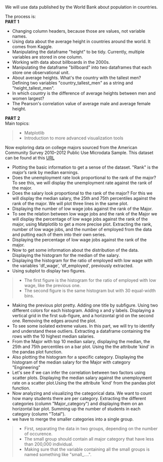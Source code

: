 We will use data published by the World Bank about population in countries.  

The process is:  
**PART 1**  
- Changing column headers, because those are values, not variable names.
- Using data about the average height in countries around the world. It comes from Kaggle.
- Manipulating the dataframe "height" to be tidy. Currently, multiple variables are stored in one column.
- Working with data about billboards in the 2000s.
- Manipulating the dataframe "billboard" into two dataframes that each store one observational unit.
- About average heights. What's the country with the tallest men? Defining two variables "country_tallest_men" as a string and "height_tallest_men".
- In which country is the difference of average heights between men and women largest?
- The Pearson's correlation value of average male and average female height.

**PART 2**  
Main topics: 
> - Matplotlib
> - Introduction to more advanced visualization tools

Now exploring data on college majors sourced from the American Community Survey 2010–2012 Public Use Microdata Sample. This dataset can be found at this [URL](https://raw.githubusercontent.com/fivethirtyeight/data/master/college-majors/recent-grads.csv)

- Plotting the basic information to get a sense of the dataset. "Rank" is the major’s rank by median earnings.
- Does the unemployment rate look proportional to the rank of the major? To see this, we will display the unemployment rate against the rank of the major.
- Does the salary look proportional to the rank of the major? For this we will display the median salary, the 25th and 75th percentiles against the rank of the major. We will plot three lines in the same plot.
- Displaying the number of low wage jobs against the rank of the Major.
- To see the relation between low wage jobs and the rank of the Major we will display the percentage of low wage jobs against the rank of the major, using Matplotlib to get a more precise plot. Extracting the rank, number of low wage jobs, and the number of employed from the data and putting each of them into their own series.
- Displaying the percentage of low wage jobs against the rank of the major.
- Now to get some information about the distribution of the data. Displaying the histogram for the median of the salary.
- Displaying the histogram for the ratio of employed with low wage with the variables 'df_wage', 'df_employed', previously extracted.
- Using subplot to display two figures.
> - The first figure is the histogram for the ratio of employed with low wage, like the previous one.
> - The second figure is the same histogram but with 30 equal-width bins.
- Making the previous plot pretty. Adding one title by subfigure. Using two different colors for each histogram. Adding x and y labels. Displaying a vertical grid in the first sub-figure, and a horizontal grid on the second one. Removing the edges around the plot.
- To see some isolated extreme values. In this part, we will try to identify and understand these outliers. Extracting a dataframe containing the rows with the 10 highest median salaries.
- From the Major with top 10 median salary, displaying the median, the 25th and 75th percentiles on a bar plot. Using the the attribute 'kind' in the pandas plot function.
- Also plotting the histogram for a specific category. Displaying the histogram of the median salary for the Major with category "Engineering"
- Let's see if we can infer the correlation between two factors using scatter plots. Displaying the median salary against the unemployment rate on a scatter plot.Using the the attribute 'kind' from the pandas plot function.
- Now analyzing and visualizing the categorical data. We want to count how many students there are per category. Extracting the different categories (column "Major_category") and displaying them on an horizontal bar plot. Summing up the number of students in each category (column "Total").
- we have to merge the smaller categories into a single group.  
> - First, separating the data in two groups, depending on the number of occurence. 
> - The small group should contain all major category that have less than 200,000 individual.
> - Making sure that the variable containing all the small groups is named something like "small_....".

